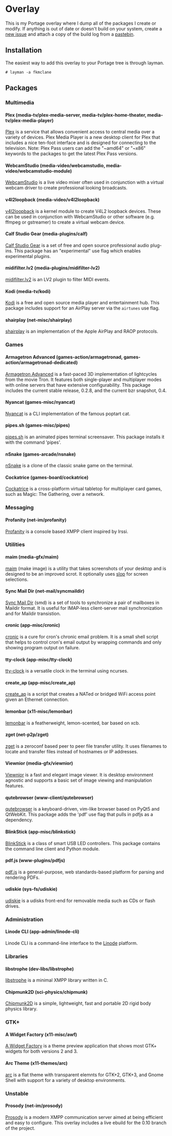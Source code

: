 Overlay
=======

This is my Portage overlay where I dump all of the packages I create or modify. If anything is out of date or doesn't build on your system, create a [new issue](https://github.com/fkmclane/overlay/issues/new) and attach a copy of the build log from a [pastebin](http://pastebin.com/).


Installation
------------

The easiest way to add this overlay to your Portage tree is through layman.

```
# layman -a fkmclane
```


Packages
--------


### Multimedia

#### Plex (media-tv/plex-media-server, media-tv/plex-home-theater, media-tv/plex-media-player)
[Plex](http://plex.tv/) is a service that allows convenient access to central media over a variety of devices. Plex Media Player is a new desktop client for Plex that includes a nice ten-foot interface and is designed for connecting to the television. Note: Plex Pass users can add the "~amd64" or "~x86" keywords to the packages to get the latest Plex Pass versions.

#### WebcamStudio (media-video/webcamstudio, media-video/webcamstudio-module)
[WebcamStudio](https://code.google.com/p/webcamstudio/) is a live video mixer often used in conjunction with a virtual webcam driver to create professional looking broadcasts.

#### v4l2loopback (media-video/v4l2loopback)
[v4l2loopback](https://github.com/umlaeute/v4l2loopback) is a kernel module to create V4L2 loopback devices. These can be used in conjunction with WebcamStudio or other software (e.g. ffmpeg or gstreamer) to create a virtual webcam device.

#### Calf Studio Gear (media-plugins/calf)
[Calf Studio Gear](http://calf-studio-gear.org/) is a set of free and open source professional audio plug-ins. This package has an "experimental" use flag which enables experimental plugins.

#### midifilter.lv2 (media-plugins/midifilter-lv2)
[midifilter.lv2](https://github.com/x42/midifilter.lv2/) is an LV2 plugin to filter MIDI events.

#### Kodi (media-tv/kodi)
[Kodi](http://kodi.tv/) is a free and open source media player and entertainment hub. This package includes support for an AirPlay server via the `airtunes` use flag.

#### shairplay (net-misc/shairplay)
[shairplay](https://github.com/juhovh/shairplay) is an implementation of the Apple AirPlay and RAOP protocols.


### Games

#### Armagetron Advanced (games-action/armagetronad, games-action/armagetronad-dedicated)
[Armagetron Advanced](http://armagetronad.org/) is a fast-paced 3D implementation of lightcycles from the movie Tron. It features both single-player and multiplayer modes with online servers that have extensive configurability. This package includes the current stable release, 0.2.8, and the current bzr snapshot, 0.4.

#### Nyancat (games-misc/nyancat)
[Nyancat](https://github.com/klange/nyancat) is a CLI implementation of the famous poptart cat.

#### pipes.sh (games-misc/pipes)
[pipes.sh](https://github.com/pipeseroni/pipes.sh) is an animated pipes terminal screensaver. This package installs it with the command 'pipes'.

#### nSnake (games-arcade/nsnake)
[nSnake](https://github.com/alexdantas/nSnake) is a clone of the classic snake game on the terminal.

#### Cockatrice (games-board/cockatrice)
[Cockatrice](http://www.reddit.com/r/Cockatrice) is a cross-platform virtual tabletop for multiplayer card games, such as Magic: The Gathering, over a network.


### Messaging

#### Profanity (net-im/profanity)
[Profanity](http://www.profanity.im/) is a console based XMPP client inspired by Irssi.


### Utilities

#### maim (media-gfx/maim)
[maim](https://github.com/naelstrof/maim) (make image) is a utility that takes screenshots of your desktop and is designed to be an improved scrot. It optionally uses [slop](https://github.com/naelstrof/slop) for screen selections.

#### Sync Mail Dir (net-mail/syncmaildir)
[Sync Mail Dir](http://syncmaildir.sourceforge.net/) (smd) is a set of tools to synchronize a pair of mailboxes in Maildir format. It is useful for IMAP-less client-server mail synchronization and for Maildir transistion.

#### cronic (app-misc/cronic)
[cronic](http://habilis.net/cronic/) is a cure for cron's chronic email problem. It is a small shell script that helps to control cron's email output by wrapping commands and only showing program output on failure.

#### tty-clock (app-misc/tty-clock)
[tty-clock](https://github.com/xorg62/tty-clock) is a versatile clock in the terminal using ncurses.

#### create\_ap (app-misc/create\_ap)
[create\_ap](https://github.com/oblique/create_ap) is a script that creates a NATed or bridged WiFi access point given an Ethernet connection.

#### lemonbar (x11-misc/lemonbar)
[lemonbar](https://github.com/LemonBoy/bar) is a featherweight, lemon-scented, bar based on xcb.

#### zget (net-p2p/zget)
[zget](https://github.com/nils-werner/zget) is a zeroconf based peer to peer file transfer utility. It uses filenames to locate and transfer files instead of hostnames or IP addresses.

#### Viewnior (media-gfx/viewnior)
[Viewnior](https://github.com/xsisqox/Viewnior) is a fast and elegant image viewer. It is desktop environment agnostic and supports a basic set of image viewing and manipulation features.

#### qutebrowser (www-client/qutebrowser)
[qutebrowser](http://www.qutebrowser.org/) is a keyboard-driven, vim-like browser based on PyQt5 and QtWebKit. This package adds the 'pdf' use flag that pulls in pdfjs as a dependency.

#### BlinkStick (app-misc/blinkstick)
[BlinkStick](https://www.blinkstick.com/) is a class of smart USB LED controllers. This package contains the command line client and Python module.

#### pdf.js (www-plugins/pdfjs)
[pdf.js](http://mozilla.github.io/pdf.js/) is a general-purpose, web standards-based platform for parsing and rendering PDFs.

#### udiskie (sys-fs/udiskie)
[udiskie](https://github.com/coldfix/udiskie) is a udisks front-end for removable media such as CDs or flash drives.


### Administration

#### Linode CLI (app-admin/linode-cli)
Linode CLI is a command-line interface to the [Linode](http://linode.com/) platform.


### Libraries

#### libstrophe (dev-libs/libstrophe)
[libstrophe](http://strophe.im/libstrophe/) is a minimal XMPP library written in C.

#### Chipmunk2D (sci-physics/chipmunk)
[Chipmunk2D](http://chipmunk-physics.net/) is a simple, lightweight, fast and portable 2D rigid body physics library.

### GTK+

#### A Widget Factory (x11-misc/awf)
[A Widget Factory](https://github.com/valr/awf) is a theme preview application that shows most GTK+ widgets for both versions 2 and 3.

#### Arc Theme (x11-themes/arc)
[arc](https://github.com/horst3180/arc-theme) is a flat theme with transparent elemnts for GTK+2, GTK+3, and Gnome Shell with support for a variety of desktop environments.


### Unstable

#### Prosody (net-im/prosody)
[Prosody](https://prosody.im/) is a modern XMPP communication server aimed at being efficient and easy to configure. This overlay includes a live ebuild for the 0.10 branch of the project.
